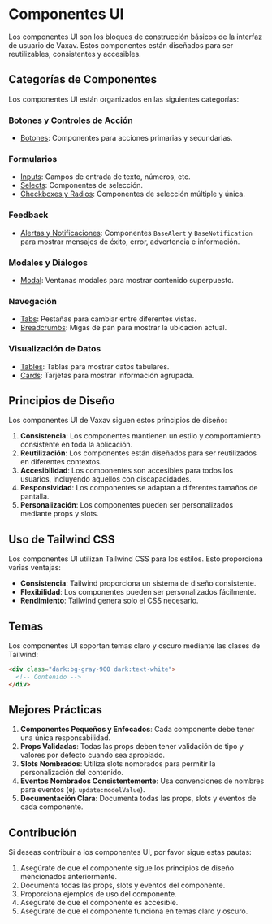 # Componentes UI

Los componentes UI son los bloques de construcción básicos de la interfaz de usuario de Vaxav. Estos componentes están diseñados para ser reutilizables, consistentes y accesibles.

## Categorías de Componentes

Los componentes UI están organizados en las siguientes categorías:

### Botones y Controles de Acción

- [Botones](./buttons.md): Componentes para acciones primarias y secundarias.

### Formularios

- [Inputs](./forms.md): Campos de entrada de texto, números, etc.
- [Selects](./forms.md#select): Componentes de selección.
- [Checkboxes y Radios](./forms.md#checkbox-y-radio): Componentes de selección múltiple y única.

### Feedback

- [Alertas y Notificaciones](./feedback.md): Componentes `BaseAlert` y `BaseNotification` para mostrar mensajes de éxito, error, advertencia e información.

### Modales y Diálogos

- [Modal](./modals.md): Ventanas modales para mostrar contenido superpuesto.

### Navegación

- [Tabs](./navigation.md#tabs): Pestañas para cambiar entre diferentes vistas.
- [Breadcrumbs](./navigation.md#breadcrumbs): Migas de pan para mostrar la ubicación actual.

### Visualización de Datos

- [Tables](./data-display.md#tables): Tablas para mostrar datos tabulares.
- [Cards](./data-display.md#cards): Tarjetas para mostrar información agrupada.

## Principios de Diseño

Los componentes UI de Vaxav siguen estos principios de diseño:

1. **Consistencia**: Los componentes mantienen un estilo y comportamiento consistente en toda la aplicación.
2. **Reutilización**: Los componentes están diseñados para ser reutilizados en diferentes contextos.
3. **Accesibilidad**: Los componentes son accesibles para todos los usuarios, incluyendo aquellos con discapacidades.
4. **Responsividad**: Los componentes se adaptan a diferentes tamaños de pantalla.
5. **Personalización**: Los componentes pueden ser personalizados mediante props y slots.

## Uso de Tailwind CSS

Los componentes UI utilizan Tailwind CSS para los estilos. Esto proporciona varias ventajas:

- **Consistencia**: Tailwind proporciona un sistema de diseño consistente.
- **Flexibilidad**: Los componentes pueden ser personalizados fácilmente.
- **Rendimiento**: Tailwind genera solo el CSS necesario.

## Temas

Los componentes UI soportan temas claro y oscuro mediante las clases de Tailwind:

```html
<div class="dark:bg-gray-900 dark:text-white">
  <!-- Contenido -->
</div>
```

## Mejores Prácticas

1. **Componentes Pequeños y Enfocados**: Cada componente debe tener una única responsabilidad.
2. **Props Validadas**: Todas las props deben tener validación de tipo y valores por defecto cuando sea apropiado.
3. **Slots Nombrados**: Utiliza slots nombrados para permitir la personalización del contenido.
4. **Eventos Nombrados Consistentemente**: Usa convenciones de nombres para eventos (ej. `update:modelValue`).
5. **Documentación Clara**: Documenta todas las props, slots y eventos de cada componente.

## Contribución

Si deseas contribuir a los componentes UI, por favor sigue estas pautas:

1. Asegúrate de que el componente sigue los principios de diseño mencionados anteriormente.
2. Documenta todas las props, slots y eventos del componente.
3. Proporciona ejemplos de uso del componente.
4. Asegúrate de que el componente es accesible.
5. Asegúrate de que el componente funciona en temas claro y oscuro.
